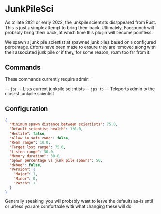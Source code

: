# JunkPileSci
As of late 2021 or early 2022, the junkpile scientists disappeared from Rust.  This is just a simple attempt to bring them back.  Ultimately, Facepunch will probably bring them back, at which time this plugin will become pointless.

We spawn a junk pile scientist at spawned junk piles based on a configured percentage.  Efforts have been made to ensure they are removed along with their associated junk pile or if they, for some reason, roam too far from it.

## Commands
These commands currently require admin:

  -- `jps` -- Lists current junkpile scientists
  -- `jps tp` -- Teleports admin to the closest junkpile scientist

## Configuration
```json
{
  "Minimum spawn distance between scientists": 75.0,
  "Default scientist health": 120.0,
  "Hostile": false,
  "Allow in safe zone": false,
  "Roam range": 10.0,
  "Target lost range": 75.0,
  "Listen range": 30.0,
  "Memory duration": 30.0,
  "Spawn percentage vs junk pile spawns": 50,
  "debug": false,
  "Version": {
    "Major": 1,
    "Minor": 0,
    "Patch": 1
  }
}
```

Generally speaking, you will probably want to leave the defaults as-is until or unless you are comfortable with what changing these will do.

